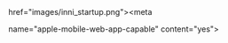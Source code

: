 <html><head><link rel="apple-touch-icon-precomposed" href="images/inni.png"><link rel="apple-touch-startup-image" 

href="images/inni_startup.png"><meta name="viewport" content="width=device-width, initial-scale=1.0, maximum-scale=1.0, user-scalable=0"><meta 

name="apple-mobile-web-app-capable" content="yes"><meta name="apple-mobile-web-app-status-bar-style" content="black">
        <meta charset="UTF-8">
        <title>inniAccounts</title>
        <style type="text/css" media="screen">@import "jqtouch/jqtouch.css";</style>
        <style type="text/css" media="screen">@import "themes/jqt/theme.css";</style>
        <style type="text/css" media="screen">@import "themes/inni.css";</style>
         <style type="text/css" media="screen">@import "font-awesome-4.3.0/css/font-awesome.min.css";</style>
		<script src="jqtouch/jquery-1.7.min.js" type="text/javascript" charset="utf-8"></script>
        <script src="jqtouch/jqtouch.js" type="application/x-javascript" charset="utf-8"></script>
        <script src="jqtouch/jqtouch-jquery.js" type="application/x-javascript" charset="utf-8"></script>
        <script type="text/javascript" charset="utf-8">
            var jQT = new $.jQTouch({
                icon: 'images/inni.png',
                addGlossToIcon: false,
                startupScreen: 'images/inni_startup.png',
                statusBar: 'black',
                cacheGetRequests: false,
                slideSelector: '#jqt > * > ul li a, .slide',
                preloadImages: [
                    'themes/jqt/img/back_button.png',
                    'themes/jqt/img/back_button_clicked.png',
                    'themes/jqt/img/button_clicked.png',
                    'themes/jqt/img/grayButton.png',
                    'themes/jqt/img/loading.gif'
                    ]
             });

            function loadLiveCash() {
                $("#livecashbal").text('');
                $("#livecashmenuitem").addClass('loading');
                $.get("livecash.aspx?a=3GaMVrE3CEbPyvJDlzaAAA%3d%3d", function(data, textStatus, XMLHttpRequest) {
                    //Remove all Livecash content from page
                    $('#jqt').find('.lc').remove();

                    //Insert loaded content back into page
                    $('#jqt').append(data);
                 
                    $("#livecashmenuitem").removeClass('loading');
                });
             }

             $(document).ready(function() {
                 loadLiveCash();
             });
        </script>
	</head>
    <body cz-shortcut-listen="true">
    <form method="post" action="company.aspx?a=3GaMVrE3CEbPyvJDlzaAAA%3d%3d" id="formmain">
<div class="aspNetHidden">
<input type="hidden" name="__VIEWSTATE" id="__VIEWSTATE" value="/wEPDwULLTE1NDg1MDc2NTJkZEf30Jvp23hro8E8jFc2y8ZNF5cAxYxeMVWJX9T04Vjk">
</div>

           
    <div id="jqt" class="supports3d portrait" style="min-height: 781px;">
    	<div id="home" class="">
            <div class="toolbar">
                <h1>inniAccounts</h1>
			 </div>
		        <h1 class="pagetitle"> 2 Fold Design Limited</h1>
                
                <h2>LiveCash</h2>
			    <ul class="rounded">
				    <li class="arrow img" id="livecashmenuitem">
				        <i class="fa fa-gbp fa-lg"></i>
				        <small id="livecashbal">£19762</small> 
				        <a href="#livecash">Cash Available</a>
				    </li>
			    </ul>
			
			    <h2>Quick Entry</h2>
			    <ul class="rounded">
				    <li class="arrow img">
                        <img class="icon" src="./images/icons/time.png" height="23px">
				        <a id="HLTimesheet" href="timeslips.aspx?a=3GaMVrE3CEbPyvJDlzaAAA%3d%3d" class="">Timesheet</a>
				    </li>
			        <li class="arrow img">
                        <img class="icon" src="./images/icons/journey.png" height="23px">
				        <a id="HLMileage" href="mileage.aspx?a=3GaMVrE3CEbPyvJDlzaAAA%3d%3d">Mileage</a>
				    </li>
			        <li class="arrow img">
                       <img class="icon" src="./images/icons/expense.png" height="23px">
				        <a id="HLExpenses" href="expenses.aspx?a=3GaMVrE3CEbPyvJDlzaAAA%3d%3d">Expenses</a>
				    </li>
			    </ul>
			
			    
                <ul class="individual">
                    <li><a href="#" onclick="window.location='default.aspx';return(false);">Change Company</a></li>
                    <li><a href="#" onclick="window.location='login.aspx?logout=true';return(false);">Log Out</a></li>
                </ul>
        </div>
        
        
       
        
	

<div id="livecash" class="lc">
    <div class="toolbar">
        <h1>LiveCash</h1>
         <a href="#home" title="Home"><img class="icon" src="./images/icons/home.png" height="23px" title="Home"> </a>
	</div>
	<ul class="rounded">
<li class="">  <a href="#">What I Have<small> £19,762</small></a></li>
<li class="arrow accountdetail img "><img class="icon" src="/inni/images/icon24/Bank Regional Office.png"> <a href="#lc00">Bank Accounts <small> 

£19,762</small></a></li>
<li class="arrow accountdetail img disabled"><img class="icon" src="/inni/images/icon24/off/Invoice.png"> <a href="#lc01">Invoices Owed <small> 

£0</small></a></li>
</ul>
<ul class="rounded">
<li class="">  <a href="#">What I Owe<small> £0</small></a></li>
<li class="arrow accountdetail img "><img class="icon" src="/inni/images/icon24/Receipt.png"> <a href="#lc10">Upcoming Bills <small> 

£0</small></a></li>
<li class="arrow accountdetail img "><img class="icon" src="/inni/images/icon24/Settlement Method.png"> <a href="#lc11">Credit Cards &amp; Loans 

<small> £0</small></a></li>
<li class="arrow accountdetail img "><img class="icon" src="/inni/images/icon24/Personal Finances.png"> <a href="#lc12">Expenses &amp; Directors' 

Loans <small> £0</small></a></li>
<li class="arrow accountdetail img "><img class="icon" src="/inni/images/icon24/User Group Business.png"> <a href="#lc13">Wages &amp; Dividends 

<small> £0</small></a></li>
<li class="arrow accountdetail img "><img class="icon" src="/inni/images/icon24/Taxes.png"> <a href="#lc14">Tax <small> £0</small></a></li>
</ul>
<ul class="rounded">
<li class=""><a href="#livecash">Available Cash <small> £19,762</small></a></li>
</ul>

</div>

<div id="lc00" class="lc"><div class="toolbar"><h1>Bank Accounts</h1> <a href="#" class="btn back" title="back">back</a></div>
<ul class="rounded">
<li class="">  <a href="#">Total<small> £19,762.45</small></a></li>
<li class="accountdetail ">  <a href="#">Business Bank Account<small> £19,762.45</small></a></li>
</ul>
</div>
<div id="lc01" class="lc"><div class="toolbar"><h1>Invoices Owed</h1> <a href="#" class="btn back" title="back">back</a></div>
<ul class="rounded">
<li class="">  <a href="#">Total<small> £0.00</small></a></li>
</ul>
</div>
<div id="lc10" class="lc"><div class="toolbar"><h1>Upcoming Bills</h1> <a href="#" class="btn back" title="back">back</a></div>
<ul class="rounded">
<li class="">  <a href="#">Total<small> £0.00</small></a></li>
</ul>
</div>
<div id="lc11" class="lc"><div class="toolbar"><h1>Credit Cards &amp; Loans</h1> <a href="#" class="btn back" title="back">back</a></div>
<ul class="rounded">
<li class="">  <a href="#">Total<small> £0.00</small></a></li>
</ul>
</div>
<div id="lc12" class="lc"><div class="toolbar"><h1>Expenses &amp; Directors' Loans</h1> <a href="#" class="btn back" title="back">back</a></div>
<ul class="rounded">
<li class="">  <a href="#">Total<small> £0.00</small></a></li>
<li class="accountdetail ">  <a href="#">Kevin's Director loan account<small> £0.00</small></a></li>
<li class="accountdetail ">  <a href="#">Unclaimed mileage<small> £0.00</small></a></li>
</ul>
</div>
<div id="lc13" class="lc"><div class="toolbar"><h1>Wages &amp; Dividends</h1> <a href="#" class="btn back" title="back">back</a></div>
<ul class="rounded">
<li class="">  <a href="#">Total<small> £0.00</small></a></li>
</ul>
</div>
<div id="lc14" class="lc"><div class="toolbar"><h1>Tax</h1> <a href="#" class="btn back" title="back">back</a></div>
<ul class="rounded">
<li class="">  <a href="#">Total<small> £0.00</small></a></li>
<li class="accountdetail ">  <a href="#">Corporation tax not yet on return<small> £0.00</small></a></li>
</ul>
</div>


<div id="timelist" class="" style="top: 0px;">
<form method="post" action="timeslips.aspx?a=3GaMVrE3CEbPyvJDlzaAAA%3d%3d" id="formtimelist">
<div class="aspNetHidden">
<input type="hidden" name="__VIEWSTATE" id="__VIEWSTATE" 

value="/wEPDwULLTE1ODk2Mjg4MDEPZBYCAgEPZBYGAgEPDxYCHgtOYXZpZ2F0ZVVybAUxZW50ZXJ0aW1lc2xpcC5hc3B4P2E9M0dhTVZyRTNDRWJQeXZKRGx6YUFBQSUzZCUzZGRkAgMPFg

IeC18hSXRlbUNvdW50ZmQCBQ8PZDwrAAYAZGTABzs9s+O5XRFKG2Scw2JOwcPRCgjN04tXCCrMGcsFwg==">
</div>

    <div class="toolbar">
        <h1>Timesheet</h1>
        <a href="#home" title="Home"><img class="icon" src="./images/icons/home.png" height="23px" title="Home"> </a>
    </div>
    <ul class="rounded">
	    <li class="arrow img"><img class="icon" src="./images/icons/time-add.png" height="23px">
	        <a id="HLEnterTime" class="slide" href="entertimeslip.aspx?a=3GaMVrE3CEbPyvJDlzaAAA%3d%3d">Enter Time Log</a>
	    </li>
    </ul>
	
	<h2>Recent Entries</h2>		
    
    <ul class="rounded">
    
    </ul>
	

<div class="aspNetHidden">

	<input type="hidden" name="__VIEWSTATEGENERATOR" id="__VIEWSTATEGENERATOR" value="202200F8">
</div></form>
</div><div id="timesheetform" class="current" style="top: 0px;">
<form method="post" action="entertimeslip.aspx?a=3GaMVrE3CEbPyvJDlzaAAA%3d%3d" id="formtimesheet">
<div class="aspNetHidden">
<input type="hidden" name="__VIEWSTATE" id="__VIEWSTATE" 

value="/wEPDwUKMTI5ODU4MTYwNQ9kFgICAQ9kFgICAw9kFgYCAw8PFggeBFRleHQFCjI4LzAxLzIwMTUeBE1vZGULKiVTeXN0ZW0uV2ViLlVJLldlYkNvbnRyb2xzLlRleHRCb3hNb2RlAB

4IQ3NzQ2xhc3MFB3RleHRib3geBF8hU0ICAmRkAgUPDxYGHwELKwQAHwIFB3RleHRib3gfAwICZGQCBxAQDxYCHgtfIURhdGFCb3VuZGdkEBUBDlBsZWFzZSBTZWxlY3Q6FQEEJFBTJBQrAwF

nFgFmFCsAAmRkZBgBBR5fX0NvbnRyb2xzUmVxdWlyZVBvc3RCYWNrS2V5X18WAQUMQ2xhaW1NaWxlYWdla5Y7cr3CZYSpYcmwxdJy742Ndc60o9UK7FJQ4bidFOA=">
</div>


    
   

    <div class="toolbar">
        <h1>New Entry</h1>
        <a href="#timelist" class="btn" title="back">back</a>
    </div>
    
        
    
    <ul class="edit rounded">
   
    <li><div class=" col_4">
<label for="Date">Date</label><input name="Date" type="text" value="28/01/2015" id="Date" class="textbox"></div></li>
    <li><div class=" col_4">
<label for="Hours">Hours</label><input name="Hours" type="text" id="Hours" class="textbox"></div></li>
    <li><div class=" col_4">
<label for="ContractTaskID">Task</label><select name="ContractTaskID" id="ContractTaskID">
	<option value="$PS$" selected="selected">Please Select:</option>

</select></div></li>
    <li>Claim Default Mileage<div class=" col_4">
<span class="checkbox"><input id="ClaimMileage" type="checkbox" name="ClaimMileage"></span></div></li>
    
    </ul>                    
    <a style="margin:0 10px;" href="#" class="dissolve submit whiteButton">Save Entry</a>
   
   

<div class="aspNetHidden">

	<input type="hidden" name="__VIEWSTATEGENERATOR" id="__VIEWSTATEGENERATOR" value="D3694C3E">
	<input type="hidden" name="__EVENTVALIDATION" id="__EVENTVALIDATION" 

value="/wEdAAWaGsuF5i1XOhBzdVkb13pgTEr6fCljs5jPQPYFJbhCOU1a4QLFohUU90PoyXEMqx7C3Ky1umF8OW3skCpsN1Lb8f9C8L0eAkNfWrDM572OLPT7CoJKbyQWlUf1es96CZEpp0

FPEdasomBPE1DnRG9z">
</div></form>
</div></div>
    
<div class="aspNetHidden">

	<input type="hidden" name="__VIEWSTATEGENERATOR" id="__VIEWSTATEGENERATOR" value="A958D2E3">
</div></form>
		
    
<!-- Visual Studio Browser Link -->
<script type="application/json" id="__browserLink_initializationData">
    {"appName":"Internet Explorer","requestId":"589023edabf3452ba1fd5c1a6f69f961"}
</script>
<script type="text/javascript" src="http://localhost:52461/ebcb50cfc7e043a88128823730243785/browserLink" async="async"></script>
<!-- End Browser Link -->


</body></html>

